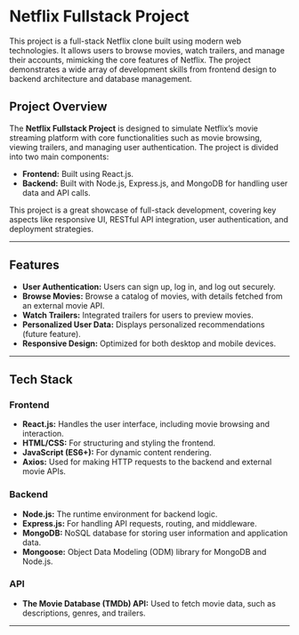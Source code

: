 # Netflix Fullstack Project

This project is a full-stack Netflix clone built using modern web technologies. It allows users to browse movies, watch trailers, and manage their accounts, mimicking the core features of Netflix. The project demonstrates a wide array of development skills from frontend design to backend architecture and database management.



## Project Overview

The **Netflix Fullstack Project** is designed to simulate Netflix’s movie streaming platform with core functionalities such as movie browsing, viewing trailers, and managing user authentication. The project is divided into two main components:
- **Frontend:** Built using React.js.
- **Backend:** Built with Node.js, Express.js, and MongoDB for handling user data and API calls.

This project is a great showcase of full-stack development, covering key aspects like responsive UI, RESTful API integration, user authentication, and deployment strategies.

---

## Features

- **User Authentication:** Users can sign up, log in, and log out securely.
- **Browse Movies:** Browse a catalog of movies, with details fetched from an external movie API.
- **Watch Trailers:** Integrated trailers for users to preview movies.
- **Personalized User Data:** Displays personalized recommendations (future feature).
- **Responsive Design:** Optimized for both desktop and mobile devices.

---

## Tech Stack

### Frontend
- **React.js:** Handles the user interface, including movie browsing and interaction.
- **HTML/CSS:** For structuring and styling the frontend.
- **JavaScript (ES6+):** For dynamic content rendering.
- **Axios:** Used for making HTTP requests to the backend and external movie APIs.

### Backend
- **Node.js:** The runtime environment for backend logic.
- **Express.js:** For handling API requests, routing, and middleware.
- **MongoDB:** NoSQL database for storing user information and application data.
- **Mongoose:** Object Data Modeling (ODM) library for MongoDB and Node.js.
  
### API
- **The Movie Database (TMDb) API:** Used to fetch movie data, such as descriptions, genres, and trailers.

---
